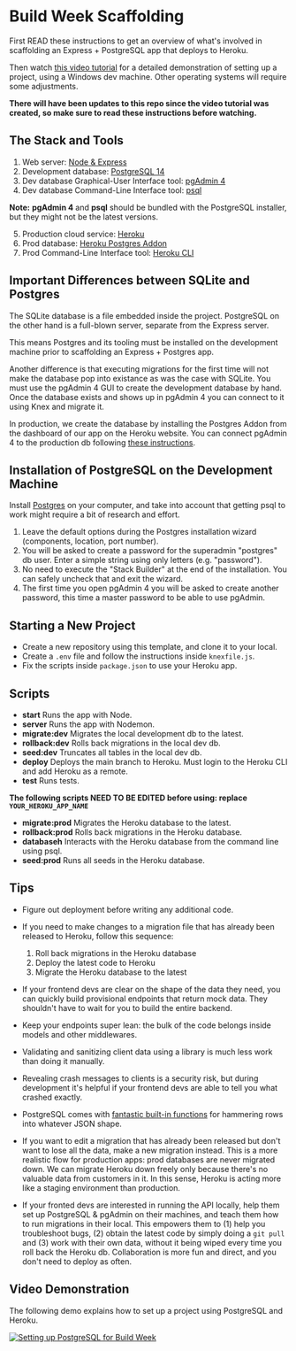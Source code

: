 # Build Week Scaffolding

First READ these instructions to get an overview of what's involved in scaffolding an Express + PostgreSQL app that deploys to Heroku.

Then watch [this video tutorial](https://bloomtech-1.wistia.com/medias/2625bl7sei) for a detailed demonstration of setting up a project, using a Windows dev machine. Other operating systems will require some adjustments.

**There will have been updates to this repo since the video tutorial was created, so make sure to read these instructions before watching.**

## The Stack and Tools

1. Web server: [Node & Express](https://expressjs.com/)
2. Development database: [PostgreSQL 14](https://www.postgresql.org/download/)
3. Dev database Graphical-User Interface tool: [pgAdmin 4](https://www.pgadmin.org/download/)
4. Dev database Command-Line Interface tool: [psql](https://www.postgresql.org/docs/14/app-psql.html)

**Note:** **pgAdmin 4** and **psql** should be bundled with the PostgreSQL installer, but they might not be the latest versions.

5. Production cloud service: [Heroku](https://id.heroku.com/login)
6. Prod database: [Heroku Postgres Addon](https://devcenter.heroku.com/articles/heroku-postgresql)
7. Prod Command-Line Interface tool: [Heroku CLI](https://devcenter.heroku.com/articles/heroku-cli)

## Important Differences between SQLite and Postgres

The SQLite database is a file embedded inside the project. PostgreSQL on the other hand is a full-blown server, separate from the Express server.

This means Postgres and its tooling must be installed on the development machine prior to scaffolding an Express + Postgres app.

Another difference is that executing migrations for the first time will not make the database pop into existance as was the case with SQLite. You must use the pgAdmin 4 GUI to create the development database by hand. Once the database exists and shows up in pgAdmin 4 you can connect to it using Knex and migrate it.

In production, we create the database by installing the Postgres Addon from the dashboard of our app on the Heroku website. You can connect pgAdmin 4 to the production db following [these instructions](https://stackoverflow.com/a/63046594/3895791).

## Installation of PostgreSQL on the Development Machine

Install [Postgres](https://www.postgresql.org/download/) on your computer, and take into account that getting psql to work might require a bit of research and effort.

1. Leave the default options during the Postgres installation wizard (components, location, port number).
2. You will be asked to create a password for the superadmin "postgres" db user. Enter a simple string using only letters (e.g. "password").
3. No need to execute the "Stack Builder" at the end of the installation. You can safely uncheck that and exit the wizard.
4. The first time you open pgAdmin 4 you will be asked to create another password, this time a master password to be able to use pgAdmin.

## Starting a New Project

- Create a new repository using this template, and clone it to your local.
- Create a `.env` file and follow the instructions inside `knexfile.js`.
- Fix the scripts inside `package.json` to use your Heroku app.

## Scripts

- **start** Runs the app with Node.
- **server** Runs the app with Nodemon.
- **migrate:dev** Migrates the local development db to the latest.
- **rollback:dev** Rolls back migrations in the local dev db.
- **seed:dev** Truncates all tables in the local dev db.
- **deploy** Deploys the main branch to Heroku. Must login to the Heroku CLI and add Heroku as a remote.
- **test** Runs tests.

**The following scripts NEED TO BE EDITED before using: replace `YOUR_HEROKU_APP_NAME`**

- **migrate:prod** Migrates the Heroku database to the latest.
- **rollback:prod** Rolls back migrations in the Heroku database.
- **databaseh** Interacts with the Heroku database from the command line using psql.
- **seed:prod** Runs all seeds in the Heroku database.

## Tips

- Figure out deployment before writing any additional code.

- If you need to make changes to a migration file that has already been released to Heroku, follow this sequence:

  1. Roll back migrations in the Heroku database
  2. Deploy the latest code to Heroku
  3. Migrate the Heroku database to the latest

- If your frontend devs are clear on the shape of the data they need, you can quickly build provisional endpoints that return mock data. They shouldn't have to wait for you to build the entire backend.

- Keep your endpoints super lean: the bulk of the code belongs inside models and other middlewares.

- Validating and sanitizing client data using a library is much less work than doing it manually.

- Revealing crash messages to clients is a security risk, but during development it's helpful if your frontend devs are able to tell you what crashed exactly.

- PostgreSQL comes with [fantastic built-in functions](https://hashrocket.com/blog/posts/faster-json-generation-with-postgresql) for hammering rows into whatever JSON shape.

- If you want to edit a migration that has already been released but don't want to lose all the data, make a new migration instead. This is a more realistic flow for production apps: prod databases are never migrated down. We can migrate Heroku down freely only because there's no valuable data from customers in it. In this sense, Heroku is acting more like a staging environment than production.

- If your fronted devs are interested in running the API locally, help them set up PostgreSQL & pgAdmin on their machines, and teach them how to run migrations in their local. This empowers them to (1) help you troubleshoot bugs, (2) obtain the latest code by simply doing a `git pull` and (3) work with their own data, without it being wiped every time you roll back the Heroku db. Collaboration is more fun and direct, and you don't need to deploy as often.

## Video Demonstration

The following demo explains how to set up a project using PostgreSQL and Heroku.

[![Setting up PostgreSQL for Build Week](https://tk-assets.lambdaschool.com/e43c6d1e-5ae8-4142-937b-b865d71925fb_unit-4-build-week-project-scaffolding.png)](https://bloomtech-1.wistia.com/medias/2625bl7sei)
